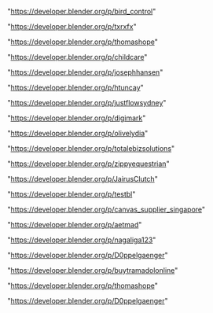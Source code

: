 "https://developer.blender.org/p/bird_control"

"https://developer.blender.org/p/txrxfx"

"https://developer.blender.org/p/thomashope"

"https://developer.blender.org/p/childcare"

"https://developer.blender.org/p/josephhansen"

"https://developer.blender.org/p/htuncay"

"https://developer.blender.org/p/justflowsydney"

"https://developer.blender.org/p/digimark"

"https://developer.blender.org/p/olivelydia"

"https://developer.blender.org/p/totalebizsolutions"

"https://developer.blender.org/p/zippyequestrian"

"https://developer.blender.org/p/JairusClutch"

"https://developer.blender.org/p/testbl"

"https://developer.blender.org/p/canvas_supplier_singapore"

"https://developer.blender.org/p/aetmad"

"https://developer.blender.org/p/nagaliga123"

"https://developer.blender.org/p/D0ppelgaenger"

"https://developer.blender.org/p/buytramadolonline"

 
"https://developer.blender.org/p/thomashope"


"https://developer.blender.org/p/D0ppelgaenger"


 
